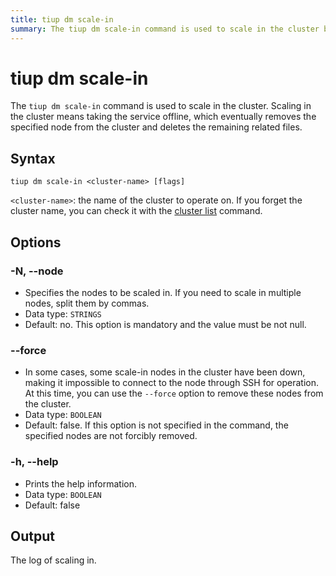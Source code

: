 ```yaml
---
title: tiup dm scale-in
summary: The tiup dm scale-in command is used to scale in the cluster by taking the service offline and removing the specified node from the cluster. The syntax is "tiup dm scale-in <cluster-name> [flags]". Options include -N, --force, and -h for specifying nodes, forcing removal of down nodes, and printing help information. The output is the log of scaling in.
---
```


# tiup dm scale-in

The `tiup dm scale-in` command is used to scale in the cluster. Scaling in the cluster means taking the service offline, which eventually removes the specified node from the cluster and deletes the remaining related files.

## Syntax

```shell
tiup dm scale-in <cluster-name> [flags]
```

`<cluster-name>`: the name of the cluster to operate on. If you forget the cluster name, you can check it with the [cluster list](/tiup/tiup-component-dm-list.md) command.

## Options

### -N, --node

- Specifies the nodes to be scaled in. If you need to scale in multiple nodes, split them by commas.
- Data type: `STRINGS`
- Default: no. This option is mandatory and the value must be not null.

### --force

- In some cases, some scale-in nodes in the cluster have been down, making it impossible to connect to the node through SSH for operation. At this time, you can use the `--force` option to remove these nodes from the cluster.
- Data type: `BOOLEAN`
- Default: false. If this option is not specified in the command, the specified nodes are not forcibly removed.

### -h, --help

- Prints the help information.
- Data type: `BOOLEAN`
- Default: false

## Output

The log of scaling in.
